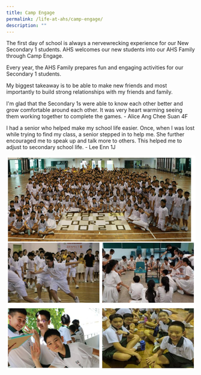 ```yaml
---
title: Camp Engage
permalink: /life-at-ahs/camp-engage/
description: ""
---
```

The first day of school is always a nervewrecking experience for our New Secondary 1 students. AHS welcomes our new students into our AHS Family through Camp Engage.

Every year, the AHS Family prepares fun and engaging activities for our Secondary 1 students.

My biggest takeaway is to be able to make new friends and most importantly to build strong relationships with my friends and family.

I'm glad that the Secondary 1s were able to know each other better and grow comfortable around each other. It was very heart warming seeing them working together to complete the games. - Alice Ang Chee Suan 4F

I had a senior who helped make my school life easier. Once, when I was lost while trying to find my class, a senior stepped in to help me. She further encouraged me to speak up and talk more to others. This helped me to adjust to secondary school life.   - Lee Enn 1J

![engage](/images/engage.png)